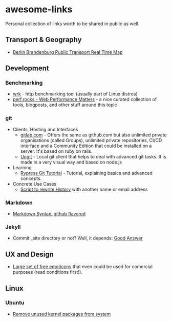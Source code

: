 # awesome-links
Personal collection of links worth to be shared in public as well.

## Transport & Geography

- [Berlin Brandenburg Public Transport Real Time Map](http://fahrinfo.vbb.de/bin/help.exe/dn?L=vs_mobilitymap&&tpl=fullmap&tabApp=show)

## Development

### Benchmarking

- [wrk](https://github.com/wg/wrk) - http benchmarking tool (usually part of Linux distros)
- [perf.rocks - Web Performance Matters](http://perf.rocks/) - a nice curated collection of tools, blogposts, and other stuff around this topic

### git

- Clients, Hosting and Interfaces
  - [gitlab.com](https://gitlab.com) - Offers the same as github.com but also unlimited private organisations (called Groups), unlimited private repositories, CI/CD interface and a Community Edition that could be installed on a server. It's based on ruby on rails.
  - [Ungit](https://github.com/FredrikNoren/ungit) - Local git client that helps to deal with advanced git tasks. It is made in a very visual way and based on node.js 
- Learning
  - [Rypress Git Tutorial](http://rypress.com/tutorials/git/index) - Tutorial, explaining basics and advanced concepts.
- Concrete Use Cases
  - [Script to rewrite History](https://help.github.com/articles/changing-author-info/) with another name or email address

### Markdown

- [Markdown Syntax, github flavored](https://help.github.com/categories/writing-on-github/)

### Jekyll

- Commit _site directory or not? Well, it depends: [Good Answer](https://stackoverflow.com/a/31871892/3752157)

## UX and Design

- [Large set of free emoticons](http://emojione.com/) that even could be used for comercial purposes (read conditions first!).

## Linux

### Ubuntu

- [Remove unused kernel packages from system](http://askubuntu.com/a/259092/379395)
